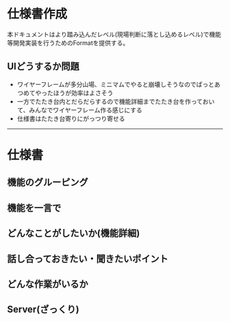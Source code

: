 # 仕様書作成

本ドキュメントはより踏み込んだレベル(現場判断に落とし込めるレベル)で機能等開発実装を行うためのFormatを提供する。

## UIどうするか問題

- ワイヤーフレームが多分山場、ミニマムでやると崩壊しそうなのでぱっとあつめてやったほうが効率はよさそう
- 一方でたたき台内とだらだらするので機能詳細までたたき台を作っておいて、みんなでワイヤーフレーム作る感じにする
- 仕様書はたたき台寄りにがっつり寄せる

---

# 仕様書

## 機能のグルーピング

## 機能を一言で

## どんなことがしたいか(機能詳細)

## 話し合っておきたい・聞きたいポイント

## どんな作業がいるか

## Server(ざっくり)
